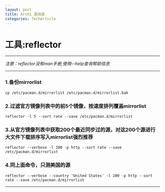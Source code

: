 ```yaml
---
layout: post
title: Arch1 源测速
categories: TechArticle
---
```


# 工具:reflector

---
*注意：reflector没有man手册,使用--help查询帮助信息*

---

### 1.备份mirrorlist

	cp /etc/pacman.d/mirrorlist /etc/pacman.d/mirrorlist.bak

### 2.过滤官方镜像列表中的前5个镜像，按速度排列覆盖mirrorlist

	reflector -l 5 --sort rate --save /etc/pacman.d/mirrorlist
	
### 3.从官方镜像列表中获取200个最近同步过的源，对这200个源进行大文件下载排序写入mirrorlist**强烈推荐**

	reflector --verbose -l 200 -p http --sort rate --save /etc/pacman.d/mirrorlist
	
### 4.同上面命令，只测美国的源

	reflector --verbose --country 'United States' -l 200 -p http --sort rate --save /etc/pacman.d/mirrorlist

---
